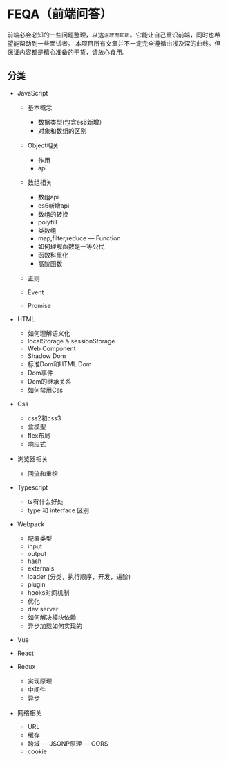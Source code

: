 # FEQA（前端问答）
前端必会必知的一些问题整理，以达`温故而知新`。它能让自己重识前端，同时也希望能帮助到一些面试者。
本项目所有文章并不一定完全遵循由浅及深的曲线。但保证内容都是精心准备的干货，请放心食用。

## 分类
- JavaScript
  - 基本概念
    - 数据类型(包含es6新增）
    - 对象和数组的区别
    
  - Object相关
    - 作用
    - api

  - 数组相关
    - 数组api
    - es6新增api
    - 数组的转换
    - polyfill
    - 类数组
    - map,filter,reduce
  — Function
    - 如何理解函数是一等公民
    - 函数科里化
    - 高阶函数
  - 正则
  
  - Event
  - Promise
  

  
- HTML
  - 如何理解语义化
  - localStorage & sessionStorage
  - Web Component
  - Shadow Dom
  - 标准Dom和HTML Dom
  - Dom事件
  - Dom的继承关系
  - 如何禁用Css
  
- Css
  - css2和css3
  - 盒模型
  - flex布局
  - 响应式 
- 浏览器相关
  - 回流和重绘
  
- Typescript
  - ts有什么好处
  - type 和 interface 区别

 
- Webpack
  - 配置类型
  - input
  - output
  - hash
  - externals
  - loader (分类，执行顺序，开发，进阶)
  - plugin
  - hooks时间机制
  - 优化
  - dev server
  - 如何解决模块依赖
  - 异步加载如何实现的
- Vue
- React
- Redux
  - 实现原理
  - 中间件
  - 异步
  
 - 网络相关  
   - URL
   - 缓存
   - 跨域
   — JSONP原理
   — CORS
   - cookie
 
